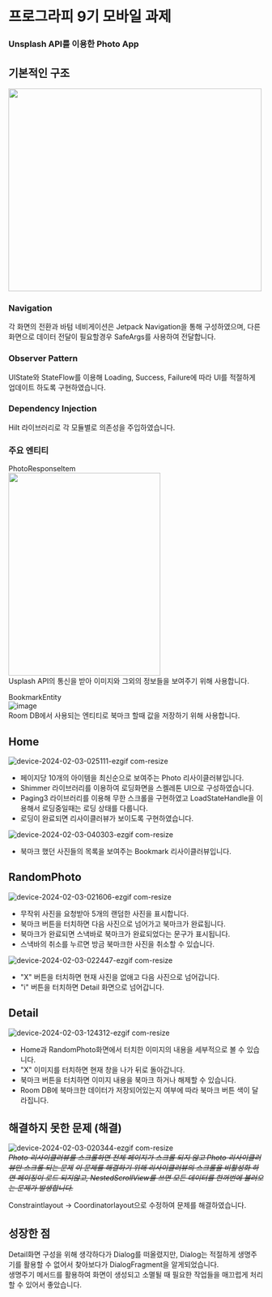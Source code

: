 # 프로그라피 9기 모바일 과제
### Unsplash API를 이용한 Photo App

## 기본적인 구조

<img src="https://github.com/rnqhqaltjs/9th-aos-prography-quest/assets/86480696/d26b0ba4-344d-4e7c-a98b-2bda1096108f" width="500" height="400"/>


### Navigation  
각 화면의 전환과 바텀 네비게이션은 Jetpack Navigation을 통해 구성하였으며, 다른 화면으로 데이터 전달이 필요할경우 SafeArgs를 사용하여 전달합니다.  

### Observer Pattern  
UIState와 StateFlow를 이용해 Loading, Success, Failure에 따라 UI를 적절하게 업데이트 하도록 구현하였습니다.

### Dependency Injection  
Hilt 라이브러리로 각 모듈별로 의존성을 주입하였습니다.  

### 주요 엔티티  
PhotoResponseItem  
<img src="https://github.com/rnqhqaltjs/9th-aos-prography-quest/assets/86480696/fdd9b2f6-3f74-460f-9e1b-f52322055d00" width="300" height="400"/>  
Usplash API의 통신을 받아 이미지와 그외의 정보들을 보여주기 위해 사용합니다.

BookmarkEntity  
![image](https://github.com/rnqhqaltjs/9th-aos-prography-quest/assets/86480696/28dd8992-17c6-4a66-9b63-eaa0ee8bf0a3)  
Room DB에서 사용되는 엔티티로 북마크 할때 값을 저장하기 위해 사용합니다.

## Home
![device-2024-02-03-025111-ezgif com-resize](https://github.com/rnqhqaltjs/9th-aos-prography-quest/assets/86480696/81cdce87-6e77-49e7-8932-0bcdd946d021)  
* 페이지당 10개의 아이템을 최신순으로 보여주는 Photo 리사이클러뷰입니다.
* Shimmer 라이브러리를 이용하여 로딩화면을 스켈레톤 UI으로 구성하였습니다.
* Paging3 라이브러리를 이용해 무한 스크롤을 구현하였고 LoadStateHandle을 이용해서 로딩중일때는 로딩 상태를 다룹니다.
* 로딩이 완료되면 리사이클러뷰가 보이도록 구현하였습니다.

![device-2024-02-03-040303-ezgif com-resize](https://github.com/rnqhqaltjs/9th-aos-prography-quest/assets/86480696/e505362f-35a2-4211-91c5-f0cad51ef6cf)  
* 북마크 했던 사진들의 목록을 보여주는 Bookmark 리사이클러뷰입니다.  

## RandomPhoto
![device-2024-02-03-021606-ezgif com-resize](https://github.com/rnqhqaltjs/9th-aos-prography-quest/assets/86480696/57fec832-6ebc-4515-9cae-ff9b9bf1e6e7)  
* 무작위 사진을 요청받아 5개의 랜덤한 사진을 표시합니다.  
* 북마크 버튼을 터치하면 다음 사진으로 넘어가고 북마크가 완료됩니다.  
* 북마크가 완료되면 스낵바로 북마크가 완료되었다는 문구가 표시됩니다.  
* 스낵바의 취소를 누르면 방금 북마크한 사진을 취소할 수 있습니다.  

![device-2024-02-03-022447-ezgif com-resize](https://github.com/rnqhqaltjs/9th-aos-prography-quest/assets/86480696/c0e97393-5f1b-44f6-b4c5-d17c6cc43edd)  
* "X" 버튼을 터치하면 현재 사진을 없애고 다음 사진으로 넘어갑니다.  
* "i" 버튼을 터치하면 Detail 화면으로 넘어갑니다.

## Detail
![device-2024-02-03-124312-ezgif com-resize](https://github.com/rnqhqaltjs/9th-aos-prography-quest/assets/86480696/4aa47603-1df5-4226-8188-b30512b3c2d9)  
* Home과 RandomPhoto화면에서 터치한 이미지의 내용을 세부적으로 볼 수 있습니다.  
* "X" 이미지를 터치하면 현재 창을 나가 뒤로 돌아갑니다.  
* 북마크 버튼을 터치하면 이미지 내용을 북마크 하거나 해제할 수 있습니다.  
* Room DB에 북마크한 데이터가 저장되어있는지 여부에 따라 북마크 버튼 색이 달라집니다.  

## 해결하지 못한 문제 (해결)

![device-2024-02-03-020344-ezgif com-resize](https://github.com/rnqhqaltjs/9th-aos-prography-quest/assets/86480696/6ad2e9c9-1150-41f2-831c-b4151f894fdc)  
~~*Photo 리사이클러뷰를 스크롤하면 전체 페이지가 스크롤 되지 않고 Photo 리사이클러뷰만 스크롤 되는 문제*~~
*~~이 문제를 해결하기 위해 리사이클러뷰의 스크롤을 비활성화 하면 페이징이 로드 되지않고, NestedScrollView를 쓰면 모든 데이터를 한꺼번에 불러오는 문제가 발생합니다.~~*  

Constraintlayout -> Coordinatorlayout으로 수정하여 문제를 해결하였습니다.

## 성장한 점  
Detail화면 구성을 위해 생각하다가 Dialog를 떠올렸지만, Dialog는 적절하게 생명주기를 활용할 수 없어서 찾아보다가 DialogFragment을 알게되었습니다.  
생명주기 메서드를 활용하여 화면이 생성되고 소멸될 때 필요한 작업들을 매끄럽게 처리할 수 있어서 좋았습니다.
